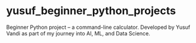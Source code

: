 # yusuf_beginner_python_projects
Beginner Python project – a command-line calculator. Developed by Yusuf Vandi as part of my journey into AI, ML, and Data Science.
